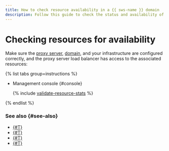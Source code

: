 ```yaml
---
title: How to check resource availability in a {{ sws-name }} domain
description: Follow this guide to check the status and availability of your resources from the {{ sws-full-name }} proxy server load balancer.
---
```


# Checking resources for availability

Make sure the [proxy server](../concepts/domain-protect.md#proxy), [domain](../concepts/domain-protect.md#domain), and your infrastructure are configured correctly, and the proxy server load balancer has access to the associated resources:

{% list tabs group=instructions %}

- Management console {#console}

  {% include [validate-resource-stats](../../_includes/smartwebsecurity/validate-resource-stats.md) %}

{% endlist %}

### See also {#see-also}

* [{#T}](setup-infrastructure.md)
* [{#T}](proxy-create.md)
* [{#T}](domain-create.md)
* [{#T}](host-connect.md)

